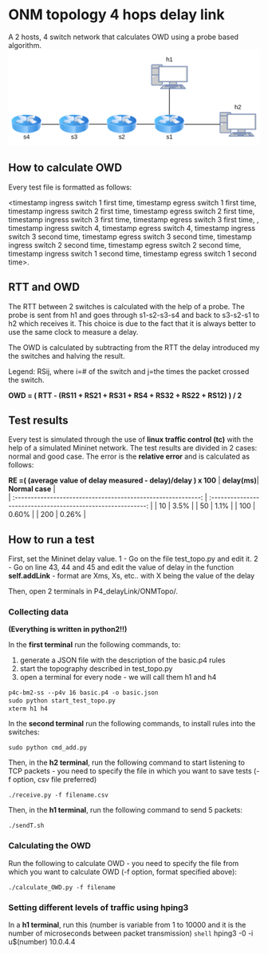 # ONM topology 4 hops delay link
A 2 hosts, 4 switch network that calculates OWD using a probe based algorithm.
<img src="/misc/img/publication-ONMTopo.png" alt="onm.png" style="height=70%"/> 

## How to calculate OWD
Every test file is formatted as follows:

<timestamp ingress switch 1 first time, timestamp egress switch 1 first time, timestamp ingress switch 2 first time, timestamp egress switch 2 first time, timestamp ingress switch 3 first time, timestamp egress switch 3 first time, , timestamp ingress switch 4, timestamp egress switch 4, timestamp ingress switch 3 second time, timestamp egress switch 3 second time, timestamp ingress switch 2 second time, timestamp egress switch 2 second time, timestamp ingress switch 1 second time, timestamp egress switch 1 second time>.

## RTT and OWD
The RTT between 2 switches is calculated with the help of a probe. The probe is sent from h1 and goes through s1-s2-s3-s4 and back to s3-s2-s1 to h2 which receives it. This choice is due to the fact that it is always better to use the same clock to measure a delay. 

The OWD is calculated by subtracting from the RTT the delay introduced my the switches and halving the result. 

Legend: RSij, where i=# of the switch and j=the times the packet crossed the switch.

**OWD = ( RTT - (RS11 + RS21 + RS31 + RS4 + RS32 + RS22 + RS12) ) / 2**

## Test results
Every test is simulated through the use of **linux traffic control (tc)** with the help of a simulated Mininet network. The test results are divided in 2 cases: normal and good case.
The error is the **relative error** and is calculated as follows: 

__RE =( (average value of delay measured - delay)/delay ) x 100__
|   **delay(ms)**|                         **Normal case**                         |  
| :----------------------------------------------------------: | :----------------------------------------------------------: | 
| 10 | 3.5% |
| 50 | 1.1% | 
| 100 | 0.60% | 
| 200 | 0.26% |

## How to run a test
First, set the Mininet delay value. 
1 - Go on the file test_topo.py and edit it.
2 - Go on line 43, 44 and 45 and edit the value of delay in the function **self.addLink** - format are Xms, Xs, etc.. with X being the value of the delay

Then, open 2 terminals in P4_delayLink/ONMTopo/.

### Collecting data

**(Everything is written in python2!!)**

In the **first terminal** run the following commands, to:
1. generate a JSON file with the description of the basic.p4 rules
2. start the topography described in test_topo.py
3. open a terminal for every node - we will call them h1 and h4
```shell
p4c-bm2-ss --p4v 16 basic.p4 -o basic.json
sudo python start_test_topo.py
xterm h1 h4
```

In the **second terminal** run the following commands, to install rules into the switches:
```shell
sudo python cmd_add.py
```

Then, in the **h2 terminal**, run the following command to start listening to TCP packets - you need to specify the file in which you want to save tests (-f option, csv file preferred)
```shell
./receive.py -f filename.csv
```

Then, in the **h1 terminal**, run the following command to send 5 packets:
```shell
./sendT.sh
```

### Calculating the OWD
Run the following to calculate OWD - you need to specify the file from which you want to calculate OWD (-f option, format specified above):
```shell
./calculate_OWD.py -f filename
```

### Setting different levels of traffic using hping3 
In a **h1 terminal**, run this (number is variable from 1 to 10000 and it is the number of microseconds between packet transmission)
```shell```
hping3 -0 -i u$(number) 10.0.4.4
```
